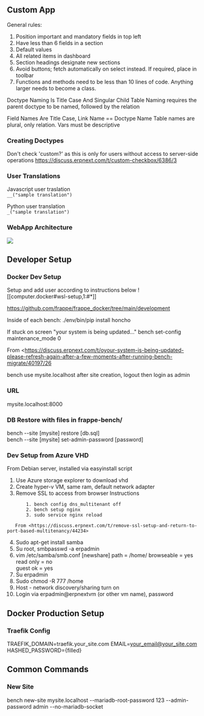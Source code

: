 ## Custom App
General rules:
1. Position important and mandatory fields in top left
2. Have less than 6 fields in a section
3. Default values
4. All related items in dashboard
5. Section headings designate new sections
6. Avoid buttons; fetch automatically on select instead. If required, place in toolbar
7. Functions and methods need to be less than 10 lines of code. Anything larger needs to become a class.

Doctype Naming Is Title Case And Singular
Child Table Naming requires the parent doctype to be named, followed by the relation

Field Names Are Title Case, Link Name == Doctype Name
Table names are plural, only relation.
Vars must be descriptive

### Creating Doctypes
Don't check 'custom?' as this is only for users without access to server-side operations
<https://discuss.erpnext.com/t/custom-checkbox/6386/3>


### User Translations
Javascript user traslation   
`__("sample translation")  `

Python user translation  
`_("sample translation") `

### WebApp Architecture
![](/assets/images/2021-12-24-13-42-25.png)


## Developer Setup
### Docker Dev Setup  
Setup and add user according to instructions below
![[computer.docker#wsl-setup,1:#*]]

https://github.com/frappe/frappe_docker/tree/main/development

Inside of each bench:
	./env/bin/pip install honcho

If stuck on screen "your system is being updated…"
bench set-config maintenance_mode 0

From <https://discuss.erpnext.com/t/oyour-system-is-being-updated-please-refresh-again-after-a-few-moments-after-running-bench-migrate/40197/26

bench use mysite.localhost
after site creation, logout then login as admin

### URL
mysite.localhost:8000  

### DB Restore with files in frappe-bench/
bench --site [mysite] restore [db.sql]  
bench --site [mysite] set-admin-password [password]

### Dev Setup from Azure VHD
From Debian server, installed via easyinstall script
1. Use Azure storage explorer to download vhd
2. Create hyper-v VM, same ram, default network adapter
3. Remove SSL to access from browser Instructions
```
	   1. bench config dns_multitenant off
	   2. bench setup nginx
	   3. sudo service nginx reload
```	
	   From <https://discuss.erpnext.com/t/remove-ssl-setup-and-return-to-port-based-multitenancy/44234> 
	
4. Sudo apt-get install samba
5. Su root, smbpasswd -a erpadmin
6.  vim /etc/samba/smb.conf
	[newshare]
	path = /home/
	browseable = yes
	read only = no  
	guest ok = yes
7. Su erpadmin  
8. Sudo chmod -R 777 /home
9. Host - network discovery/sharing turn on
10. Login via erpadmin@erpnextvm (or other vm name), password


## Docker Production Setup
### Traefik Config
TRAEFIK_DOMAIN=traefik.your_site.com
EMAIL=your_email@your_site.com
HASHED_PASSWORD={filled}


## Common Commands
### New Site
bench new-site mysite.localhost --mariadb-root-password 123 --admin-password admin --no-mariadb-socket